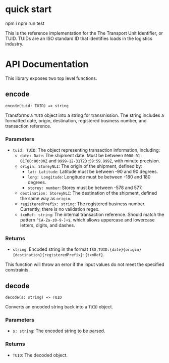 # quick start

npm i
npm run test

This is the reference implementation for the The Transport Unit Identifier, or TUID. TUIDs are an ISO standard ID that identifies loads in the logistics industry.

# API Documentation

This library exposes two top level functions.

## encode

`encode(tuid: TUID) => string`

Transforms a `TUID` object into a string for transmission. The string includes a formatted date, origin, destination, registered business number, and transaction reference.

### Parameters

- `tuid: TUID`: The object representing transaction information, including:
  - `date: Date`: The shipment date. Must be between `0000-01-01T00:00:00Z` and `9999-12-31T23:59:59.999Z`, with minute precision.
  - `origin: StoreyNLI`: The origin of the shipment, defined by:
    - `lat: Latitude`: Latitude must be between -90 and 90 degrees.
    - `long: Longitude`: Longitude must be between -180 and 180 degrees.
    - `storey: number`: Storey must be between -578 and 577.
  - `destination: StoreyNLI`: The destination of the shipment, defined the same way as `origin`.
  - `registeredPrefix: string`: The registered business number. Currently, there is no validation regex.
  - `txnRef: string`: The internal transaction reference. Should match the pattern `^[A-Za-z0-9-]+$`, which allows uppercase and lowercase letters, digits, and dashes.

### Returns

- `string`: Encoded string in the format `ISO,TUID:{date}{origin}{destination}{registeredPrefix}:{txnRef}`.

This function will throw an error if the input values do not meet the specified constraints.

## decode

`decode(s: string) => TUID`

Converts an encoded string back into a `TUID` object.

### Parameters

- `s: string`: The encoded string to be parsed.

### Returns

- `TUID`: The decoded object.
